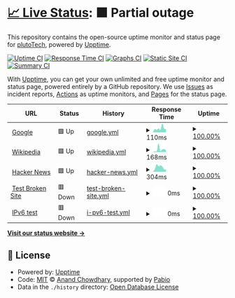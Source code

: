 # [📈 Live Status](https://plutoTechGroup.github.io/uptime): <!--live status--> **🟧 Partial outage**

This repository contains the open-source uptime monitor and status page for [plutoTech](https://plutoTechGroup.github.io/uptime), powered by [Upptime](https://github.com/upptime/upptime).

[![Uptime CI](https://github.com/plutoTechGroup/uptime/workflows/Uptime%20CI/badge.svg)](https://github.com/plutoTechGroup/uptime/actions?query=workflow%3A%22Uptime+CI%22)
[![Response Time CI](https://github.com/plutoTechGroup/uptime/workflows/Response%20Time%20CI/badge.svg)](https://github.com/plutoTechGroup/uptime/actions?query=workflow%3A%22Response+Time+CI%22)
[![Graphs CI](https://github.com/plutoTechGroup/uptime/workflows/Graphs%20CI/badge.svg)](https://github.com/plutoTechGroup/uptime/actions?query=workflow%3A%22Graphs+CI%22)
[![Static Site CI](https://github.com/plutoTechGroup/uptime/workflows/Static%20Site%20CI/badge.svg)](https://github.com/plutoTechGroup/uptime/actions?query=workflow%3A%22Static+Site+CI%22)
[![Summary CI](https://github.com/plutoTechGroup/uptime/workflows/Summary%20CI/badge.svg)](https://github.com/plutoTechGroup/uptime/actions?query=workflow%3A%22Summary+CI%22)

With [Upptime](https://upptime.js.org), you can get your own unlimited and free uptime monitor and status page, powered entirely by a GitHub repository. We use [Issues](https://github.com/plutoTechGroup/uptime/issues) as incident reports, [Actions](https://github.com/plutoTechGroup/uptime/actions) as uptime monitors, and [Pages](https://plutoTechGroup.github.io/uptime) for the status page.

<!--start: status pages-->
<!-- This summary is generated by Upptime (https://github.com/upptime/upptime) -->
<!-- Do not edit this manually, your changes will be overwritten -->
<!-- prettier-ignore -->
| URL | Status | History | Response Time | Uptime |
| --- | ------ | ------- | ------------- | ------ |
| <img alt="" src="https://icons.duckduckgo.com/ip3/www.google.com.ico" height="13"> [Google](https://www.google.com) | 🟩 Up | [google.yml](https://github.com/plutoTechGroup/uptime/commits/HEAD/history/google.yml) | <details><summary><img alt="Response time graph" src="./graphs/google/response-time-week.png" height="20"> 110ms</summary><br><a href="https://plutoTechGroup.github.io/uptime/history/google"><img alt="Response time 96" src="https://img.shields.io/endpoint?url=https%3A%2F%2Fraw.githubusercontent.com%2FplutoTechGroup%2Fuptime%2FHEAD%2Fapi%2Fgoogle%2Fresponse-time.json"></a><br><a href="https://plutoTechGroup.github.io/uptime/history/google"><img alt="24-hour response time 88" src="https://img.shields.io/endpoint?url=https%3A%2F%2Fraw.githubusercontent.com%2FplutoTechGroup%2Fuptime%2FHEAD%2Fapi%2Fgoogle%2Fresponse-time-day.json"></a><br><a href="https://plutoTechGroup.github.io/uptime/history/google"><img alt="7-day response time 110" src="https://img.shields.io/endpoint?url=https%3A%2F%2Fraw.githubusercontent.com%2FplutoTechGroup%2Fuptime%2FHEAD%2Fapi%2Fgoogle%2Fresponse-time-week.json"></a><br><a href="https://plutoTechGroup.github.io/uptime/history/google"><img alt="30-day response time 96" src="https://img.shields.io/endpoint?url=https%3A%2F%2Fraw.githubusercontent.com%2FplutoTechGroup%2Fuptime%2FHEAD%2Fapi%2Fgoogle%2Fresponse-time-month.json"></a><br><a href="https://plutoTechGroup.github.io/uptime/history/google"><img alt="1-year response time 96" src="https://img.shields.io/endpoint?url=https%3A%2F%2Fraw.githubusercontent.com%2FplutoTechGroup%2Fuptime%2FHEAD%2Fapi%2Fgoogle%2Fresponse-time-year.json"></a></details> | <details><summary><a href="https://plutoTechGroup.github.io/uptime/history/google">100.00%</a></summary><a href="https://plutoTechGroup.github.io/uptime/history/google"><img alt="All-time uptime 100.00%" src="https://img.shields.io/endpoint?url=https%3A%2F%2Fraw.githubusercontent.com%2FplutoTechGroup%2Fuptime%2FHEAD%2Fapi%2Fgoogle%2Fuptime.json"></a><br><a href="https://plutoTechGroup.github.io/uptime/history/google"><img alt="24-hour uptime 100.00%" src="https://img.shields.io/endpoint?url=https%3A%2F%2Fraw.githubusercontent.com%2FplutoTechGroup%2Fuptime%2FHEAD%2Fapi%2Fgoogle%2Fuptime-day.json"></a><br><a href="https://plutoTechGroup.github.io/uptime/history/google"><img alt="7-day uptime 100.00%" src="https://img.shields.io/endpoint?url=https%3A%2F%2Fraw.githubusercontent.com%2FplutoTechGroup%2Fuptime%2FHEAD%2Fapi%2Fgoogle%2Fuptime-week.json"></a><br><a href="https://plutoTechGroup.github.io/uptime/history/google"><img alt="30-day uptime 100.00%" src="https://img.shields.io/endpoint?url=https%3A%2F%2Fraw.githubusercontent.com%2FplutoTechGroup%2Fuptime%2FHEAD%2Fapi%2Fgoogle%2Fuptime-month.json"></a><br><a href="https://plutoTechGroup.github.io/uptime/history/google"><img alt="1-year uptime 100.00%" src="https://img.shields.io/endpoint?url=https%3A%2F%2Fraw.githubusercontent.com%2FplutoTechGroup%2Fuptime%2FHEAD%2Fapi%2Fgoogle%2Fuptime-year.json"></a></details>
| <img alt="" src="https://icons.duckduckgo.com/ip3/en.wikipedia.org.ico" height="13"> [Wikipedia](https://en.wikipedia.org) | 🟩 Up | [wikipedia.yml](https://github.com/plutoTechGroup/uptime/commits/HEAD/history/wikipedia.yml) | <details><summary><img alt="Response time graph" src="./graphs/wikipedia/response-time-week.png" height="20"> 168ms</summary><br><a href="https://plutoTechGroup.github.io/uptime/history/wikipedia"><img alt="Response time 185" src="https://img.shields.io/endpoint?url=https%3A%2F%2Fraw.githubusercontent.com%2FplutoTechGroup%2Fuptime%2FHEAD%2Fapi%2Fwikipedia%2Fresponse-time.json"></a><br><a href="https://plutoTechGroup.github.io/uptime/history/wikipedia"><img alt="24-hour response time 117" src="https://img.shields.io/endpoint?url=https%3A%2F%2Fraw.githubusercontent.com%2FplutoTechGroup%2Fuptime%2FHEAD%2Fapi%2Fwikipedia%2Fresponse-time-day.json"></a><br><a href="https://plutoTechGroup.github.io/uptime/history/wikipedia"><img alt="7-day response time 168" src="https://img.shields.io/endpoint?url=https%3A%2F%2Fraw.githubusercontent.com%2FplutoTechGroup%2Fuptime%2FHEAD%2Fapi%2Fwikipedia%2Fresponse-time-week.json"></a><br><a href="https://plutoTechGroup.github.io/uptime/history/wikipedia"><img alt="30-day response time 185" src="https://img.shields.io/endpoint?url=https%3A%2F%2Fraw.githubusercontent.com%2FplutoTechGroup%2Fuptime%2FHEAD%2Fapi%2Fwikipedia%2Fresponse-time-month.json"></a><br><a href="https://plutoTechGroup.github.io/uptime/history/wikipedia"><img alt="1-year response time 185" src="https://img.shields.io/endpoint?url=https%3A%2F%2Fraw.githubusercontent.com%2FplutoTechGroup%2Fuptime%2FHEAD%2Fapi%2Fwikipedia%2Fresponse-time-year.json"></a></details> | <details><summary><a href="https://plutoTechGroup.github.io/uptime/history/wikipedia">100.00%</a></summary><a href="https://plutoTechGroup.github.io/uptime/history/wikipedia"><img alt="All-time uptime 100.00%" src="https://img.shields.io/endpoint?url=https%3A%2F%2Fraw.githubusercontent.com%2FplutoTechGroup%2Fuptime%2FHEAD%2Fapi%2Fwikipedia%2Fuptime.json"></a><br><a href="https://plutoTechGroup.github.io/uptime/history/wikipedia"><img alt="24-hour uptime 100.00%" src="https://img.shields.io/endpoint?url=https%3A%2F%2Fraw.githubusercontent.com%2FplutoTechGroup%2Fuptime%2FHEAD%2Fapi%2Fwikipedia%2Fuptime-day.json"></a><br><a href="https://plutoTechGroup.github.io/uptime/history/wikipedia"><img alt="7-day uptime 100.00%" src="https://img.shields.io/endpoint?url=https%3A%2F%2Fraw.githubusercontent.com%2FplutoTechGroup%2Fuptime%2FHEAD%2Fapi%2Fwikipedia%2Fuptime-week.json"></a><br><a href="https://plutoTechGroup.github.io/uptime/history/wikipedia"><img alt="30-day uptime 100.00%" src="https://img.shields.io/endpoint?url=https%3A%2F%2Fraw.githubusercontent.com%2FplutoTechGroup%2Fuptime%2FHEAD%2Fapi%2Fwikipedia%2Fuptime-month.json"></a><br><a href="https://plutoTechGroup.github.io/uptime/history/wikipedia"><img alt="1-year uptime 100.00%" src="https://img.shields.io/endpoint?url=https%3A%2F%2Fraw.githubusercontent.com%2FplutoTechGroup%2Fuptime%2FHEAD%2Fapi%2Fwikipedia%2Fuptime-year.json"></a></details>
| <img alt="" src="https://icons.duckduckgo.com/ip3/news.ycombinator.com.ico" height="13"> [Hacker News](https://news.ycombinator.com) | 🟩 Up | [hacker-news.yml](https://github.com/plutoTechGroup/uptime/commits/HEAD/history/hacker-news.yml) | <details><summary><img alt="Response time graph" src="./graphs/hacker-news/response-time-week.png" height="20"> 304ms</summary><br><a href="https://plutoTechGroup.github.io/uptime/history/hacker-news"><img alt="Response time 299" src="https://img.shields.io/endpoint?url=https%3A%2F%2Fraw.githubusercontent.com%2FplutoTechGroup%2Fuptime%2FHEAD%2Fapi%2Fhacker-news%2Fresponse-time.json"></a><br><a href="https://plutoTechGroup.github.io/uptime/history/hacker-news"><img alt="24-hour response time 152" src="https://img.shields.io/endpoint?url=https%3A%2F%2Fraw.githubusercontent.com%2FplutoTechGroup%2Fuptime%2FHEAD%2Fapi%2Fhacker-news%2Fresponse-time-day.json"></a><br><a href="https://plutoTechGroup.github.io/uptime/history/hacker-news"><img alt="7-day response time 304" src="https://img.shields.io/endpoint?url=https%3A%2F%2Fraw.githubusercontent.com%2FplutoTechGroup%2Fuptime%2FHEAD%2Fapi%2Fhacker-news%2Fresponse-time-week.json"></a><br><a href="https://plutoTechGroup.github.io/uptime/history/hacker-news"><img alt="30-day response time 299" src="https://img.shields.io/endpoint?url=https%3A%2F%2Fraw.githubusercontent.com%2FplutoTechGroup%2Fuptime%2FHEAD%2Fapi%2Fhacker-news%2Fresponse-time-month.json"></a><br><a href="https://plutoTechGroup.github.io/uptime/history/hacker-news"><img alt="1-year response time 299" src="https://img.shields.io/endpoint?url=https%3A%2F%2Fraw.githubusercontent.com%2FplutoTechGroup%2Fuptime%2FHEAD%2Fapi%2Fhacker-news%2Fresponse-time-year.json"></a></details> | <details><summary><a href="https://plutoTechGroup.github.io/uptime/history/hacker-news">100.00%</a></summary><a href="https://plutoTechGroup.github.io/uptime/history/hacker-news"><img alt="All-time uptime 100.00%" src="https://img.shields.io/endpoint?url=https%3A%2F%2Fraw.githubusercontent.com%2FplutoTechGroup%2Fuptime%2FHEAD%2Fapi%2Fhacker-news%2Fuptime.json"></a><br><a href="https://plutoTechGroup.github.io/uptime/history/hacker-news"><img alt="24-hour uptime 100.00%" src="https://img.shields.io/endpoint?url=https%3A%2F%2Fraw.githubusercontent.com%2FplutoTechGroup%2Fuptime%2FHEAD%2Fapi%2Fhacker-news%2Fuptime-day.json"></a><br><a href="https://plutoTechGroup.github.io/uptime/history/hacker-news"><img alt="7-day uptime 100.00%" src="https://img.shields.io/endpoint?url=https%3A%2F%2Fraw.githubusercontent.com%2FplutoTechGroup%2Fuptime%2FHEAD%2Fapi%2Fhacker-news%2Fuptime-week.json"></a><br><a href="https://plutoTechGroup.github.io/uptime/history/hacker-news"><img alt="30-day uptime 100.00%" src="https://img.shields.io/endpoint?url=https%3A%2F%2Fraw.githubusercontent.com%2FplutoTechGroup%2Fuptime%2FHEAD%2Fapi%2Fhacker-news%2Fuptime-month.json"></a><br><a href="https://plutoTechGroup.github.io/uptime/history/hacker-news"><img alt="1-year uptime 100.00%" src="https://img.shields.io/endpoint?url=https%3A%2F%2Fraw.githubusercontent.com%2FplutoTechGroup%2Fuptime%2FHEAD%2Fapi%2Fhacker-news%2Fuptime-year.json"></a></details>
| <img alt="" src="https://icons.duckduckgo.com/ip3/thissitedoesnotexist.koj.co.ico" height="13"> [Test Broken Site](https://thissitedoesnotexist.koj.co) | 🟥 Down | [test-broken-site.yml](https://github.com/plutoTechGroup/uptime/commits/HEAD/history/test-broken-site.yml) | <details><summary><img alt="Response time graph" src="./graphs/test-broken-site/response-time-week.png" height="20"> 0ms</summary><br><a href="https://plutoTechGroup.github.io/uptime/history/test-broken-site"><img alt="Response time 0" src="https://img.shields.io/endpoint?url=https%3A%2F%2Fraw.githubusercontent.com%2FplutoTechGroup%2Fuptime%2FHEAD%2Fapi%2Ftest-broken-site%2Fresponse-time.json"></a><br><a href="https://plutoTechGroup.github.io/uptime/history/test-broken-site"><img alt="24-hour response time 0" src="https://img.shields.io/endpoint?url=https%3A%2F%2Fraw.githubusercontent.com%2FplutoTechGroup%2Fuptime%2FHEAD%2Fapi%2Ftest-broken-site%2Fresponse-time-day.json"></a><br><a href="https://plutoTechGroup.github.io/uptime/history/test-broken-site"><img alt="7-day response time 0" src="https://img.shields.io/endpoint?url=https%3A%2F%2Fraw.githubusercontent.com%2FplutoTechGroup%2Fuptime%2FHEAD%2Fapi%2Ftest-broken-site%2Fresponse-time-week.json"></a><br><a href="https://plutoTechGroup.github.io/uptime/history/test-broken-site"><img alt="30-day response time 0" src="https://img.shields.io/endpoint?url=https%3A%2F%2Fraw.githubusercontent.com%2FplutoTechGroup%2Fuptime%2FHEAD%2Fapi%2Ftest-broken-site%2Fresponse-time-month.json"></a><br><a href="https://plutoTechGroup.github.io/uptime/history/test-broken-site"><img alt="1-year response time 0" src="https://img.shields.io/endpoint?url=https%3A%2F%2Fraw.githubusercontent.com%2FplutoTechGroup%2Fuptime%2FHEAD%2Fapi%2Ftest-broken-site%2Fresponse-time-year.json"></a></details> | <details><summary><a href="https://plutoTechGroup.github.io/uptime/history/test-broken-site">100.00%</a></summary><a href="https://plutoTechGroup.github.io/uptime/history/test-broken-site"><img alt="All-time uptime 100.00%" src="https://img.shields.io/endpoint?url=https%3A%2F%2Fraw.githubusercontent.com%2FplutoTechGroup%2Fuptime%2FHEAD%2Fapi%2Ftest-broken-site%2Fuptime.json"></a><br><a href="https://plutoTechGroup.github.io/uptime/history/test-broken-site"><img alt="24-hour uptime 100.00%" src="https://img.shields.io/endpoint?url=https%3A%2F%2Fraw.githubusercontent.com%2FplutoTechGroup%2Fuptime%2FHEAD%2Fapi%2Ftest-broken-site%2Fuptime-day.json"></a><br><a href="https://plutoTechGroup.github.io/uptime/history/test-broken-site"><img alt="7-day uptime 100.00%" src="https://img.shields.io/endpoint?url=https%3A%2F%2Fraw.githubusercontent.com%2FplutoTechGroup%2Fuptime%2FHEAD%2Fapi%2Ftest-broken-site%2Fuptime-week.json"></a><br><a href="https://plutoTechGroup.github.io/uptime/history/test-broken-site"><img alt="30-day uptime 100.00%" src="https://img.shields.io/endpoint?url=https%3A%2F%2Fraw.githubusercontent.com%2FplutoTechGroup%2Fuptime%2FHEAD%2Fapi%2Ftest-broken-site%2Fuptime-month.json"></a><br><a href="https://plutoTechGroup.github.io/uptime/history/test-broken-site"><img alt="1-year uptime 100.00%" src="https://img.shields.io/endpoint?url=https%3A%2F%2Fraw.githubusercontent.com%2FplutoTechGroup%2Fuptime%2FHEAD%2Fapi%2Ftest-broken-site%2Fuptime-year.json"></a></details>
| <img alt="" src="https://icons.duckduckgo.com/ip3/null.ico" height="13"> [IPv6 test](forwardemail.net) | 🟥 Down | [i-pv6-test.yml](https://github.com/plutoTechGroup/uptime/commits/HEAD/history/i-pv6-test.yml) | <details><summary><img alt="Response time graph" src="./graphs/i-pv6-test/response-time-week.png" height="20"> 0ms</summary><br><a href="https://plutoTechGroup.github.io/uptime/history/i-pv6-test"><img alt="Response time 0" src="https://img.shields.io/endpoint?url=https%3A%2F%2Fraw.githubusercontent.com%2FplutoTechGroup%2Fuptime%2FHEAD%2Fapi%2Fi-pv6-test%2Fresponse-time.json"></a><br><a href="https://plutoTechGroup.github.io/uptime/history/i-pv6-test"><img alt="24-hour response time 0" src="https://img.shields.io/endpoint?url=https%3A%2F%2Fraw.githubusercontent.com%2FplutoTechGroup%2Fuptime%2FHEAD%2Fapi%2Fi-pv6-test%2Fresponse-time-day.json"></a><br><a href="https://plutoTechGroup.github.io/uptime/history/i-pv6-test"><img alt="7-day response time 0" src="https://img.shields.io/endpoint?url=https%3A%2F%2Fraw.githubusercontent.com%2FplutoTechGroup%2Fuptime%2FHEAD%2Fapi%2Fi-pv6-test%2Fresponse-time-week.json"></a><br><a href="https://plutoTechGroup.github.io/uptime/history/i-pv6-test"><img alt="30-day response time 0" src="https://img.shields.io/endpoint?url=https%3A%2F%2Fraw.githubusercontent.com%2FplutoTechGroup%2Fuptime%2FHEAD%2Fapi%2Fi-pv6-test%2Fresponse-time-month.json"></a><br><a href="https://plutoTechGroup.github.io/uptime/history/i-pv6-test"><img alt="1-year response time 0" src="https://img.shields.io/endpoint?url=https%3A%2F%2Fraw.githubusercontent.com%2FplutoTechGroup%2Fuptime%2FHEAD%2Fapi%2Fi-pv6-test%2Fresponse-time-year.json"></a></details> | <details><summary><a href="https://plutoTechGroup.github.io/uptime/history/i-pv6-test">100.00%</a></summary><a href="https://plutoTechGroup.github.io/uptime/history/i-pv6-test"><img alt="All-time uptime 100.00%" src="https://img.shields.io/endpoint?url=https%3A%2F%2Fraw.githubusercontent.com%2FplutoTechGroup%2Fuptime%2FHEAD%2Fapi%2Fi-pv6-test%2Fuptime.json"></a><br><a href="https://plutoTechGroup.github.io/uptime/history/i-pv6-test"><img alt="24-hour uptime 100.00%" src="https://img.shields.io/endpoint?url=https%3A%2F%2Fraw.githubusercontent.com%2FplutoTechGroup%2Fuptime%2FHEAD%2Fapi%2Fi-pv6-test%2Fuptime-day.json"></a><br><a href="https://plutoTechGroup.github.io/uptime/history/i-pv6-test"><img alt="7-day uptime 100.00%" src="https://img.shields.io/endpoint?url=https%3A%2F%2Fraw.githubusercontent.com%2FplutoTechGroup%2Fuptime%2FHEAD%2Fapi%2Fi-pv6-test%2Fuptime-week.json"></a><br><a href="https://plutoTechGroup.github.io/uptime/history/i-pv6-test"><img alt="30-day uptime 100.00%" src="https://img.shields.io/endpoint?url=https%3A%2F%2Fraw.githubusercontent.com%2FplutoTechGroup%2Fuptime%2FHEAD%2Fapi%2Fi-pv6-test%2Fuptime-month.json"></a><br><a href="https://plutoTechGroup.github.io/uptime/history/i-pv6-test"><img alt="1-year uptime 100.00%" src="https://img.shields.io/endpoint?url=https%3A%2F%2Fraw.githubusercontent.com%2FplutoTechGroup%2Fuptime%2FHEAD%2Fapi%2Fi-pv6-test%2Fuptime-year.json"></a></details>

<!--end: status pages-->

[**Visit our status website →**](https://plutoTechGroup.github.io/uptime)

## 📄 License

- Powered by: [Upptime](https://github.com/upptime/upptime)
- Code: [MIT](./LICENSE) © [Anand Chowdhary](https://anandchowdhary.com), supported by [Pabio](https://pabio.com)
- Data in the `./history` directory: [Open Database License](https://opendatacommons.org/licenses/odbl/1-0/)
